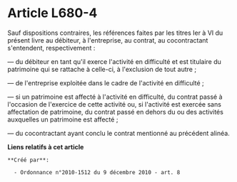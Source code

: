 # Article L680-4

Sauf dispositions contraires, les références faites par les titres Ier à VI du présent livre au débiteur, à l'entreprise, au
contrat, au cocontractant s'entendent, respectivement :

― du débiteur en tant qu'il exerce l'activité en difficulté et est titulaire du patrimoine qui se rattache à celle-ci, à
l'exclusion de tout autre ;

― de l'entreprise exploitée dans le cadre de l'activité en difficulté ;

― si un patrimoine est affecté à l'activité en difficulté, du contrat passé à l'occasion de l'exercice de cette activité ou,
si l'activité est exercée sans affectation de patrimoine, du contrat passé en dehors du ou des activités auxquelles un
patrimoine est affecté ;

― du cocontractant ayant conclu le contrat mentionné au précédent alinéa.

**Liens relatifs à cet article**

	**Créé par**:

	  - Ordonnance n°2010-1512 du 9 décembre 2010 - art. 8
